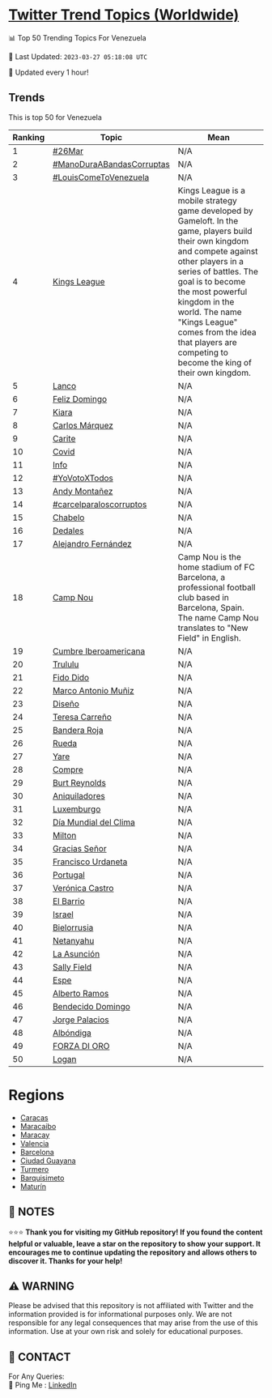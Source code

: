 [Twitter Trend Topics (Worldwide)](https://github.com/ErcinDedeoglu/Twitter-Trend-Topics)
==========


📊 Top 50 Trending Topics For Venezuela

📆 Last Updated: `2023-03-27 05:18:08 UTC`

🔧 Updated every 1 hour!


## Trends

This is top 50 for Venezuela

| Ranking | Topic | Mean |
| ------- | ------------ | ------------ |
| 1 | [#26Mar](http://twitter.com/search?q=%2326Mar) | N/A |
| 2 | [#ManoDuraABandasCorruptas](http://twitter.com/search?q=%23ManoDuraABandasCorruptas) | N/A |
| 3 | [#LouisComeToVenezuela](http://twitter.com/search?q=%23LouisComeToVenezuela) | N/A |
| 4 | [Kings League](http://twitter.com/search?q=Kings+League) | Kings League is a mobile strategy game developed by Gameloft. In the game, players build their own kingdom and compete against other players in a series of battles. The goal is to become the most powerful kingdom in the world. The name "Kings League" comes from the idea that players are competing to become the king of their own kingdom. |
| 5 | [Lanco](http://twitter.com/search?q=Lanco) | N/A |
| 6 | [Feliz Domingo](http://twitter.com/search?q=Feliz+Domingo) | N/A |
| 7 | [Kiara](http://twitter.com/search?q=Kiara) | N/A |
| 8 | [Carlos Márquez](http://twitter.com/search?q=Carlos+M%c3%a1rquez) | N/A |
| 9 | [Carite](http://twitter.com/search?q=Carite) | N/A |
| 10 | [Covid](http://twitter.com/search?q=Covid) | N/A |
| 11 | [Info](http://twitter.com/search?q=Info) | N/A |
| 12 | [#YoVotoXTodos](http://twitter.com/search?q=%23YoVotoXTodos) | N/A |
| 13 | [Andy Montañez](http://twitter.com/search?q=Andy+Monta%c3%b1ez) | N/A |
| 14 | [#carcelparaloscorruptos](http://twitter.com/search?q=%23carcelparaloscorruptos) | N/A |
| 15 | [Chabelo](http://twitter.com/search?q=Chabelo) | N/A |
| 16 | [Dedales](http://twitter.com/search?q=Dedales) | N/A |
| 17 | [Alejandro Fernández](http://twitter.com/search?q=Alejandro+Fern%c3%a1ndez) | N/A |
| 18 | [Camp Nou](http://twitter.com/search?q=Camp+Nou) | Camp Nou is the home stadium of FC Barcelona, a professional football club based in Barcelona, Spain. The name Camp Nou translates to "New Field" in English. |
| 19 | [Cumbre Iberoamericana](http://twitter.com/search?q=Cumbre+Iberoamericana) | N/A |
| 20 | [Trululu](http://twitter.com/search?q=Trululu) | N/A |
| 21 | [Fido Dido](http://twitter.com/search?q=Fido+Dido) | N/A |
| 22 | [Marco Antonio Muñiz](http://twitter.com/search?q=Marco+Antonio+Mu%c3%b1iz) | N/A |
| 23 | [Diseño](http://twitter.com/search?q=Dise%c3%b1o) | N/A |
| 24 | [Teresa Carreño](http://twitter.com/search?q=Teresa+Carre%c3%b1o) | N/A |
| 25 | [Bandera Roja](http://twitter.com/search?q=Bandera+Roja) | N/A |
| 26 | [Rueda](http://twitter.com/search?q=Rueda) | N/A |
| 27 | [Yare](http://twitter.com/search?q=Yare) | N/A |
| 28 | [Compre](http://twitter.com/search?q=Compre) | N/A |
| 29 | [Burt Reynolds](http://twitter.com/search?q=Burt+Reynolds) | N/A |
| 30 | [Aniquiladores](http://twitter.com/search?q=Aniquiladores) | N/A |
| 31 | [Luxemburgo](http://twitter.com/search?q=Luxemburgo) | N/A |
| 32 | [Día Mundial del Clima](http://twitter.com/search?q=D%c3%ada+Mundial+del+Clima) | N/A |
| 33 | [Milton](http://twitter.com/search?q=Milton) | N/A |
| 34 | [Gracias Señor](http://twitter.com/search?q=Gracias+Se%c3%b1or) | N/A |
| 35 | [Francisco Urdaneta](http://twitter.com/search?q=Francisco+Urdaneta) | N/A |
| 36 | [Portugal](http://twitter.com/search?q=Portugal) | N/A |
| 37 | [Verónica Castro](http://twitter.com/search?q=Ver%c3%b3nica+Castro) | N/A |
| 38 | [El Barrio](http://twitter.com/search?q=El+Barrio) | N/A |
| 39 | [Israel](http://twitter.com/search?q=Israel) | N/A |
| 40 | [Bielorrusia](http://twitter.com/search?q=Bielorrusia) | N/A |
| 41 | [Netanyahu](http://twitter.com/search?q=Netanyahu) | N/A |
| 42 | [La Asunción](http://twitter.com/search?q=La+Asunci%c3%b3n) | N/A |
| 43 | [Sally Field](http://twitter.com/search?q=Sally+Field) | N/A |
| 44 | [Espe](http://twitter.com/search?q=Espe) | N/A |
| 45 | [Alberto Ramos](http://twitter.com/search?q=Alberto+Ramos) | N/A |
| 46 | [Bendecido Domingo](http://twitter.com/search?q=Bendecido+Domingo) | N/A |
| 47 | [Jorge Palacios](http://twitter.com/search?q=Jorge+Palacios) | N/A |
| 48 | [Albóndiga](http://twitter.com/search?q=Alb%c3%b3ndiga) | N/A |
| 49 | [FORZA DI ORO](http://twitter.com/search?q=FORZA+DI+ORO) | N/A |
| 50 | [Logan](http://twitter.com/search?q=Logan) | N/A |



# Regions

* [Caracas](</Venezuela/Caracas.md>)
* [Maracaibo](</Venezuela/Maracaibo.md>)
* [Maracay](</Venezuela/Maracay.md>)
* [Valencia](</Venezuela/Valencia.md>)
* [Barcelona](</Venezuela/Barcelona.md>)
* [Ciudad Guayana](</Venezuela/Ciudad Guayana.md>)
* [Turmero](</Venezuela/Turmero.md>)
* [Barquisimeto](</Venezuela/Barquisimeto.md>)
* [Maturín](</Venezuela/Maturín.md>)



## 📝 NOTES

⭐⭐⭐ **Thank you for visiting my GitHub repository! If you found the content helpful or valuable, leave a star on the repository to show your support. It encourages me to continue updating the repository and allows others to discover it. Thanks for your help!**


## ⚠️ WARNING

Please be advised that this repository is not affiliated with Twitter and the information provided is for informational purposes only. We are not responsible for any legal consequences that may arise from the use of this information. Use at your own risk and solely for educational purposes.


## 📨 CONTACT

 For Any Queries:  
            🏓 Ping Me : [LinkedIn](https://www.linkedin.com/in/ercindedeoglu/)
